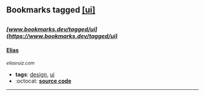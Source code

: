 ## Bookmarks tagged [[ui]](https://www.bookmarks.dev?q=[ui])

_<sup><sup>[www.bookmarks.dev/tagged/ui](https://www.bookmarks.dev/tagged/ui)</sup></sup>_
---
#### [Elias](eliasruiz.com)
_<sup>eliasruiz.com</sup>_

* **tags**: [design](../tagged/design.md), [ui](../tagged/ui.md)
* :octocat: **[source code](https://eliasruiz.com/)**
---
